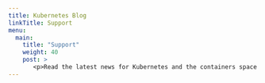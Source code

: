 ```yaml
---
title: Kubernetes Blog
linkTitle: Support
menu:
  main:
    title: "Support"
    weight: 40
    post: >
       <p>Read the latest news for Kubernetes and the containers space in general, and get technical how-tos hot off the presses.</p>
---
```


